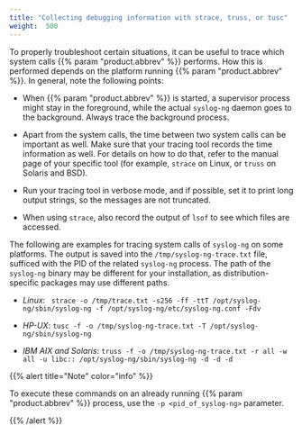 ```yaml
---
title: "Collecting debugging information with strace, truss, or tusc"
weight:  500
---
```

<!-- DISCLAIMER: This file is based on the syslog-ng Open Source Edition documentation https://github.com/balabit/syslog-ng-ose-guides/commit/2f4a52ee61d1ea9ad27cb4f3168b95408fddfdf2 and is used under the terms of The syslog-ng Open Source Edition Documentation License. The file has been modified by Axoflow. -->

To properly troubleshoot certain situations, it can be useful to trace which system calls {{% param "product.abbrev" %}} performs. How this is performed depends on the platform running {{% param "product.abbrev" %}}. In general, note the following points:

  - When {{% param "product.abbrev" %}} is started, a supervisor process might stay in the foreground, while the actual `syslog-ng` daemon goes to the background. Always trace the background process.

  - Apart from the system calls, the time between two system calls can be important as well. Make sure that your tracing tool records the time information as well. For details on how to do that, refer to the manual page of your specific tool (for example, `strace` on Linux, or `truss` on Solaris and BSD).

  - Run your tracing tool in verbose mode, and if possible, set it to print long output strings, so the messages are not truncated.

  - When using `strace`, also record the output of `lsof` to see which files are accessed.

The following are examples for tracing system calls of `syslog-ng` on some platforms. The output is saved into the `/tmp/syslog-ng-trace.txt` file, sufficed with the PID of the related `syslog-ng` process. The path of the `syslog-ng` binary may be different for your installation, as distribution-specific packages may use different paths.

  - *Linux*: ` strace -o /tmp/trace.txt -s256 -ff -ttT /opt/syslog-ng/sbin/syslog-ng -f /opt/syslog-ng/etc/syslog-ng.conf -Fdv`

  - *HP-UX*: `tusc -f -o /tmp/syslog-ng-trace.txt -T /opt/syslog-ng/sbin/syslog-ng`

  - *IBM AIX and Solaris*: `truss -f -o /tmp/syslog-ng-trace.txt -r all -w all -u libc:: /opt/syslog-ng/sbin/syslog-ng -d -d -d`

{{% alert title="Note" color="info" %}}

To execute these commands on an already running {{% param "product.abbrev" %}} process, use the `-p <pid_of_syslog-ng>` parameter.

{{% /alert %}}
